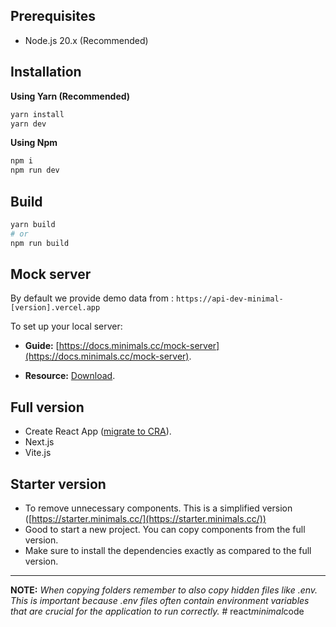 ## Prerequisites

- Node.js 20.x (Recommended)

## Installation

**Using Yarn (Recommended)**

```sh
yarn install
yarn dev
```

**Using Npm**

```sh
npm i
npm run dev
```

## Build

```sh
yarn build
# or
npm run build
```

## Mock server

By default we provide demo data from : `https://api-dev-minimal-[version].vercel.app`

To set up your local server:

- **Guide:** [https://docs.minimals.cc/mock-server](https://docs.minimals.cc/mock-server).

- **Resource:** [Download](https://www.dropbox.com/sh/6ojn099upi105tf/AACpmlqrNUacwbBfVdtt2t6va?dl=0).

## Full version

- Create React App ([migrate to CRA](https://docs.minimals.cc/migrate-to-cra/)).
- Next.js
- Vite.js

## Starter version

- To remove unnecessary components. This is a simplified version ([https://starter.minimals.cc/](https://starter.minimals.cc/))
- Good to start a new project. You can copy components from the full version.
- Make sure to install the dependencies exactly as compared to the full version.

---

**NOTE:**
_When copying folders remember to also copy hidden files like .env. This is important because .env files often contain environment variables that are crucial for the application to run correctly._
#   r e a c t _ m i n i m a l _ c o d e  
 